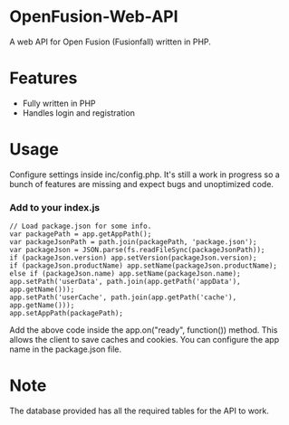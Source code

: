 # OpenFusion-Web-API
A web API for Open Fusion (Fusionfall) written in PHP.

# Features
- Fully written in PHP
- Handles login and registration


# Usage
Configure settings inside inc/config.php. It's still a work in progress so a bunch of features are missing and expect bugs and unoptimized code.

### Add to your index.js
    // Load package.json for some info.
	var packagePath = app.getAppPath();
    var packageJsonPath = path.join(packagePath, 'package.json');
	var packageJson = JSON.parse(fs.readFileSync(packageJsonPath));
    if (packageJson.version) app.setVersion(packageJson.version);
    if (packageJson.productName) app.setName(packageJson.productName);
    else if (packageJson.name) app.setName(packageJson.name);
    app.setPath('userData', path.join(app.getPath('appData'), app.getName()));
    app.setPath('userCache', path.join(app.getPath('cache'), app.getName()));
    app.setAppPath(packagePath);
    
 Add the above code inside the app.on("ready", function()) method. This allows the client to save caches and cookies. You can configure the app name in the package.json file.
 
 # Note
 The database provided has all the required tables for the API to work.
